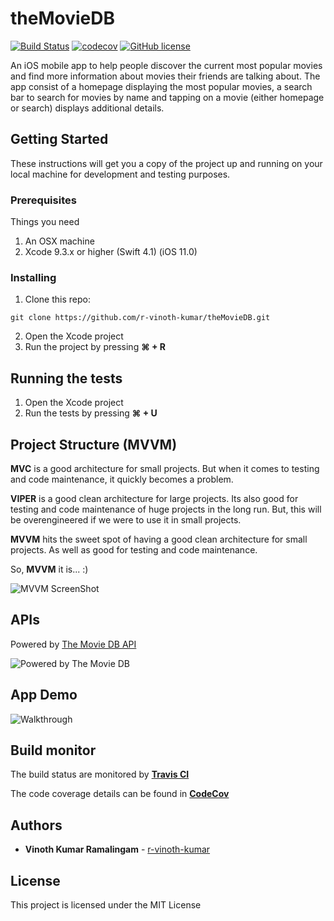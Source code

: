 # theMovieDB

[![Build Status](https://travis-ci.com/r-vinoth-kumar/theMovieDB.svg?branch=master)](https://travis-ci.com/r-vinoth-kumar/theMovieDB)
[![codecov](https://codecov.io/gh/r-vinoth-kumar/theMovieDB/branch/master/graph/badge.svg)](https://codecov.io/gh/r-vinoth-kumar/theMovieDB)
[![GitHub license](https://img.shields.io/github/license/mashape/apistatus.svg)](https://github.com/r-vinoth-kumar/theMovieDB)


An iOS mobile app to help people discover the current most popular movies and find more information about movies their friends are talking about. The app consist of a homepage displaying the most popular movies, a search bar to search for movies by name and tapping on a movie (either homepage or search) displays additional details.

## Getting Started

These instructions will get you a copy of the project up and running on your local machine for development and testing purposes.

### Prerequisites

Things you need

1. An OSX machine
2. Xcode 9.3.x or higher (Swift 4.1) (iOS 11.0)

### Installing

1. Clone this repo:
```
git clone https://github.com/r-vinoth-kumar/theMovieDB.git
```
2. Open the Xcode project
3. Run the project by pressing **⌘ + R**

## Running the tests

1. Open the Xcode project
2. Run the tests by pressing **⌘ + U**

## Project Structure (MVVM)

**MVC** is a good architecture for small projects. But when it comes to testing and code maintenance, it quickly becomes a problem.

**VIPER** is a good clean architecture for large projects. Its also good for testing and code maintenance of huge projects in the long run. But, this will be overengineered if we were to use it in small projects.

**MVVM** hits the sweet spot of having a good clean architecture for small projects. As well as good for testing and code maintenance.

So, **MVVM** it is... :)

![MVVM ScreenShot](https://themindstudios.com/blog/content/images/2017/07/MVVM-model.jpg)

## APIs

Powered by [The Movie DB API](https://developers.themoviedb.org/3/getting-started/introduction)

![Powered by The Movie DB](https://www.themoviedb.org/assets/1/v4/logos/408x161-powered-by-rectangle-green-bb4301c10ddc749b4e79463811a68afebeae66ef43d17bcfd8ff0e60ded7ce99.png)

## App Demo

![Walkthrough](/Walkthrough/animated.gif)

## Build monitor

The build status are monitored by **[Travis CI](https://travis-ci.com/r-vinoth-kumar/theMovieDB)**

The code coverage details can be found in **[CodeCov](https://codecov.io/gh/r-vinoth-kumar/theMovieDB)**

## Authors

* **Vinoth Kumar Ramalingam** - [r-vinoth-kumar](https://github.com/r-vinoth-kumar)

## License

This project is licensed under the MIT License
